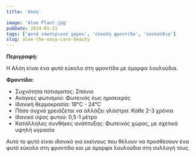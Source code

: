 ```yaml
---
title: 'Αλόη'

image: 'Aloe Plant.jpg'
pubDate: 2024-01-21
tags: ['φυτά εσωτερικού χώρου', 'εύκολη φροντίδα', 'λουλούδια']
slug: aloe-the-easy-care-beauty
---
```


**Περιγραφή:**

Η Αλόη είναι ένα φυτό εύκολο στη φροντίδα με όμορφα λουλούδια.

**Φροντίδα:**

* Συχνότητα πότισματος: Σπάνιο
* Ανάγκες φωτισμού: Φωτεινός έως ημισκιερός
* Ιδανική θερμοκρασία: 18°C - 24°C
* Πόσο συχνά χρειάζεται να αλλάζει γλάστρα: Κάθε 2-3 χρόνια
* Ιδανικό ύψος φυτού: 0,5-1 μέτρο
* Κατάλληλες συνθήκες ανάπτυξης: Φωτεινός χώρος, με σχετικά υψηλή υγρασία

Αυτό το φυτό είναι ιδανικό για εκείνους που θέλουν να προσθέσουν ένα φυτό εύκολο στη φροντίδα και με όμορφα λουλούδια στη συλλογή τους.
